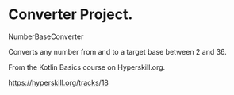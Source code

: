 # Converter Project.

NumberBaseConverter

Converts any number from and to a target base between 2 and 36.

From the Kotlin Basics course on Hyperskill.org.

https://hyperskill.org/tracks/18
